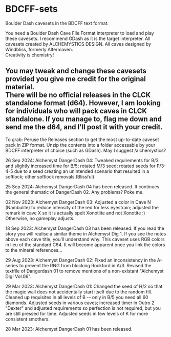 # BDCFF-sets
Boulder Dash cavesets in the BDCFF text format.

You need a Boulder Dash Cave File Format interpreter to load and play these cavesets. I recommend GDash as it is the target interpreter. All cavesets created by ALCHEMYSTICS DESIGN. All caves designed by Windbliss, formerly Altermaven.  
Creativity is chemistry!

You may tweak and change these cavesets provided you give me credit for the original material.  
There will be no official releases in the CLCK standalone format (d64). However, I am looking for individuals who will pack caves in CLCK standalone. If you manage to, flag me down and send me the d64, and I'll post it with your credit.  
---
To grab: Peruse the Releases section to get the most up-to-date caveset pack in ZIP format. Unzip the contents into a folder accessable by your BDCFF interpreter of choice (such as GDash). May I suggest /alchemystics?

26 Sep 2024: Alchemyst DangerDash 04: Tweaked requirements for B/3 and slightly increased time for B/5; rotated M/3 seed; rotated seeds for P/3-4-5 due to a seed creating an unintended scenario that resulted in a softlock; other softlock removals (Blissful)

25 Sep 2024: Alchemyst DangerDash 04 has been released. It continues the general thematic of DangerDash 02. Any problems? Poke me.

02 Nov 2023: Alchemyst DangerDash 03: Adjusted a color in Cave N (Nambulite) to reduce intensity of the red for less eyestrain; adjusted the remark in cave X so it is actually spelt Xonotlite and not Xonotite :) Otherwise, no gameplay adjusts.

18 Sep 2023: Alchemyst DangerDash 03 has been released. If you read the story you will realise a similar theme in Alchemyst Dig 1. If you see the notes above each cave title, you'll understand why. This caveset uses RGB colors in lieu of the standard C64. It will become apparent once you link the colors to the mineral references...

29 Aug 2023: Alchemyst DangerDash 02: Fixed an inconsistency in the A-series to prevent the RNG from blocking Rockford in A/3. Revised the textfile of Dangerdash 01 to remove mentions of a non-existant "Alchemyst Dig! Vol.06".

29 Mar 2023: Alchemyst DangerDash 01: Changed the seed of H/2 so that the magic wall does not accidentally start itself due to the random fill. Cleaned up requisites in all levels of B -- only in B/5 you need all 60 diamonds. Adjusted seeds in various caves; increased timer in Outro 2 "Dexter" and adjusted requirements so perfection is not required, but you are still pressed for time. Adjusted seeds in few levels of K for more consistent smothers.

28 Mar 2023: Alchemyst DangerDash 01 has been released.
